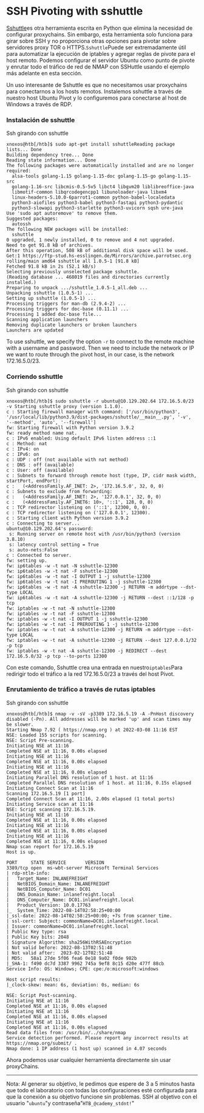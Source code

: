 # SSH Pivoting with sshuttle

[Sshuttle](https://github.com/sshuttle/sshuttle)es otra herramienta escrita en Python que elimina la necesidad de configurar proxychains. Sin embargo, esta herramienta solo funciona para girar sobre SSH y no proporciona otras opciones para pivotar sobre servidores proxy TOR o HTTPS.`Sshuttle`Puede ser extremadamente útil para automatizar la ejecución de iptables y agregar reglas de pivote para el host remoto. Podemos configurar el servidor Ubuntu como punto de pivote y enrutar todo el tráfico de red de NMAP con SSHuttle usando el ejemplo más adelante en esta sección.

Un uso interesante de Sshuttle es que no necesitamos usar proxychains para conectarnos a los hosts remotos. Instalemos sshuttle a través de nuestro host Ubuntu Pivot y lo configuremos para conectarse al host de Windows a través de RDP.

### **Instalación de sshuttle**

Ssh girando con sshuttle

```
xnoxos@htb[/htb]$ sudo apt-get install sshuttleReading package lists... Done
Building dependency tree... Done
Reading state information... Done
The following packages were automatically installed and are no longer required:
  alsa-tools golang-1.15 golang-1.15-doc golang-1.15-go golang-1.15-src
  golang-1.16-src libcmis-0.5-5v5 libct4 libgvm20 liblibreoffice-java
  libmotif-common libqrcodegencpp1 libunoloader-java libxm4
  linux-headers-5.10.0-6parrot1-common python-babel-localedata
  python3-aiofiles python3-babel python3-fastapi python3-pydantic
  python3-slowapi python3-starlette python3-uvicorn sqsh ure-java
Use 'sudo apt autoremove' to remove them.
Suggested packages:
  autossh
The following NEW packages will be installed:
  sshuttle
0 upgraded, 1 newly installed, 0 to remove and 4 not upgraded.
Need to get 91.8 kB of archives.
After this operation, 508 kB of additional disk space will be used.
Get:1 https://ftp-stud.hs-esslingen.de/Mirrors/archive.parrotsec.org rolling/main amd64 sshuttle all 1.0.5-1 [91.8 kB]
Fetched 91.8 kB in 2s (52.1 kB/s)
Selecting previously unselected package sshuttle.
(Reading database ... 468019 files and directories currently installed.)
Preparing to unpack .../sshuttle_1.0.5-1_all.deb ...
Unpacking sshuttle (1.0.5-1) ...
Setting up sshuttle (1.0.5-1) ...
Processing triggers for man-db (2.9.4-2) ...
Processing triggers for doc-base (0.11.1) ...
Processing 1 added doc-base file...
Scanning application launchers
Removing duplicate launchers or broken launchers
Launchers are updated

```

To use sshuttle, we specify the option `-r` to connect to the remote machine with a username and password. Then we need to include the network or IP we want to route through the pivot host, in our case, is the network 172.16.5.0/23.

### **Corriendo sshuttle**

Ssh girando con sshuttle

```
xnoxos@htb[/htb]$ sudo sshuttle -r ubuntu@10.129.202.64 172.16.5.0/23 -v Starting sshuttle proxy (version 1.1.0).
c : Starting firewall manager with command: ['/usr/bin/python3', '/usr/local/lib/python3.9/dist-packages/sshuttle/__main__.py', '-v', '--method', 'auto', '--firewall']
fw: Starting firewall with Python version 3.9.2
fw: ready method name nat.
c : IPv6 enabled: Using default IPv6 listen address ::1
c : Method: nat
c : IPv4: on
c : IPv6: on
c : UDP : off (not available with nat method)
c : DNS : off (available)
c : User: off (available)
c : Subnets to forward through remote host (type, IP, cidr mask width, startPort, endPort):
c :   (<AddressFamily.AF_INET: 2>, '172.16.5.0', 32, 0, 0)
c : Subnets to exclude from forwarding:
c :   (<AddressFamily.AF_INET: 2>, '127.0.0.1', 32, 0, 0)
c :   (<AddressFamily.AF_INET6: 10>, '::1', 128, 0, 0)
c : TCP redirector listening on ('::1', 12300, 0, 0).
c : TCP redirector listening on ('127.0.0.1', 12300).
c : Starting client with Python version 3.9.2
c : Connecting to server...
ubuntu@10.129.202.64's password:
 s: Running server on remote host with /usr/bin/python3 (version 3.8.10)
 s: latency control setting = True
 s: auto-nets:False
c : Connected to server.
fw: setting up.
fw: ip6tables -w -t nat -N sshuttle-12300
fw: ip6tables -w -t nat -F sshuttle-12300
fw: ip6tables -w -t nat -I OUTPUT 1 -j sshuttle-12300
fw: ip6tables -w -t nat -I PREROUTING 1 -j sshuttle-12300
fw: ip6tables -w -t nat -A sshuttle-12300 -j RETURN -m addrtype --dst-type LOCAL
fw: ip6tables -w -t nat -A sshuttle-12300 -j RETURN --dest ::1/128 -p tcp
fw: iptables -w -t nat -N sshuttle-12300
fw: iptables -w -t nat -F sshuttle-12300
fw: iptables -w -t nat -I OUTPUT 1 -j sshuttle-12300
fw: iptables -w -t nat -I PREROUTING 1 -j sshuttle-12300
fw: iptables -w -t nat -A sshuttle-12300 -j RETURN -m addrtype --dst-type LOCAL
fw: iptables -w -t nat -A sshuttle-12300 -j RETURN --dest 127.0.0.1/32 -p tcp
fw: iptables -w -t nat -A sshuttle-12300 -j REDIRECT --dest 172.16.5.0/32 -p tcp --to-ports 12300

```

Con este comando, Sshuttle crea una entrada en nuestro`iptables`Para redirigir todo el tráfico a la red 172.16.5.0/23 a través del host Pivot.

### **Enrutamiento de tráfico a través de rutas iptables**

Ssh girando con sshuttle

```
xnoxos@htb[/htb]$ nmap -v -sV -p3389 172.16.5.19 -A -PnHost discovery disabled (-Pn). All addresses will be marked 'up' and scan times may be slower.
Starting Nmap 7.92 ( https://nmap.org ) at 2022-03-08 11:16 EST
NSE: Loaded 155 scripts for scanning.
NSE: Script Pre-scanning.
Initiating NSE at 11:16
Completed NSE at 11:16, 0.00s elapsed
Initiating NSE at 11:16
Completed NSE at 11:16, 0.00s elapsed
Initiating NSE at 11:16
Completed NSE at 11:16, 0.00s elapsed
Initiating Parallel DNS resolution of 1 host. at 11:16
Completed Parallel DNS resolution of 1 host. at 11:16, 0.15s elapsed
Initiating Connect Scan at 11:16
Scanning 172.16.5.19 [1 port]
Completed Connect Scan at 11:16, 2.00s elapsed (1 total ports)
Initiating Service scan at 11:16
NSE: Script scanning 172.16.5.19.
Initiating NSE at 11:16
Completed NSE at 11:16, 0.00s elapsed
Initiating NSE at 11:16
Completed NSE at 11:16, 0.00s elapsed
Initiating NSE at 11:16
Completed NSE at 11:16, 0.00s elapsed
Nmap scan report for 172.16.5.19
Host is up.

PORT     STATE SERVICE       VERSION
3389/tcp open  ms-wbt-server Microsoft Terminal Services
| rdp-ntlm-info:
|   Target_Name: INLANEFREIGHT
|   NetBIOS_Domain_Name: INLANEFREIGHT
|   NetBIOS_Computer_Name: DC01
|   DNS_Domain_Name: inlanefreight.local
|   DNS_Computer_Name: DC01.inlanefreight.local
|   Product_Version: 10.0.17763
|_  System_Time: 2022-08-14T02:58:25+00:00
|_ssl-date: 2022-08-14T02:58:25+00:00; +7s from scanner time.
| ssl-cert: Subject: commonName=DC01.inlanefreight.local
| Issuer: commonName=DC01.inlanefreight.local
| Public Key type: rsa
| Public Key bits: 2048
| Signature Algorithm: sha256WithRSAEncryption
| Not valid before: 2022-08-13T02:51:48
| Not valid after:  2023-02-12T02:51:48
| MD5:   58a1 27de 5f06 fea6 0e18 9a02 f0de 982b
|_SHA-1: f490 dc7d 3387 9962 745a 9ef8 8c15 d20e 477f 88cb
Service Info: OS: Windows; CPE: cpe:/o:microsoft:windows

Host script results:
|_clock-skew: mean: 6s, deviation: 0s, median: 6s

NSE: Script Post-scanning.
Initiating NSE at 11:16
Completed NSE at 11:16, 0.00s elapsed
Initiating NSE at 11:16
Completed NSE at 11:16, 0.00s elapsed
Initiating NSE at 11:16
Completed NSE at 11:16, 0.00s elapsed
Read data files from: /usr/bin/../share/nmap
Service detection performed. Please report any incorrect results at https://nmap.org/submit/ .
Nmap done: 1 IP address (1 host up) scanned in 4.07 seconds

```

Ahora podemos usar cualquier herramienta directamente sin usar proxyChains.

---

Nota: Al generar su objetivo, le pedimos que espere de 3 a 5 minutos hasta que todo el laboratorio con todas las configuraciones esté configurada para que la conexión a su objetivo funcione sin problemas. SSH al objetivo con el usuario "`ubuntu`"y contraseña"`HTB_@cademy_stdnt!`"